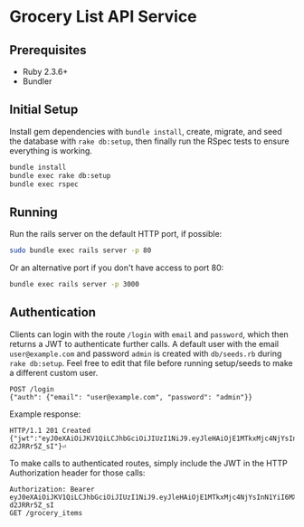 # Grocery List API Service

## Prerequisites
* Ruby 2.3.6+
* Bundler

## Initial Setup
Install gem dependencies with `bundle install`, create, migrate, and seed the
database with `rake db:setup`, then finally run the RSpec tests to ensure
everything is working.

```sh
bundle install
bundle exec rake db:setup
bundle exec rspec
```

## Running
Run the rails server on the default HTTP port, if possible:
```sh
sudo bundle exec rails server -p 80
```

Or an alternative port if you don't have access to port 80:
```sh
bundle exec rails server -p 3000
```

## Authentication
Clients can login with the route `/login` with `email` and `password`, which
then returns a JWT to authenticate further calls. A default user with the email
`user@example.com` and password `admin` is created with `db/seeds.rb` during
`rake db:setup`. Feel free to edit that file before running setup/seeds to make
a different custom user.

```
POST /login
{"auth": {"email": "user@example.com", "password": "admin"}}
```

Example response:
```
HTTP/1.1 201 Created
{"jwt":"eyJ0eXAiOiJKV1QiLCJhbGciOiJIUzI1NiJ9.eyJleHAiOjE1MTkxMjc4NjYsInN1YiI6MX0.1nGQApW4tKGSsQ9OGEoMz5f21W20aDI-d2JRRr5Z_sI"}⏎ 
```

To make calls to authenticated routes, simply include the JWT in the HTTP
Authorization header for those calls:
```
Authorization: Bearer eyJ0eXAiOiJKV1QiLCJhbGciOiJIUzI1NiJ9.eyJleHAiOjE1MTkxMjc4NjYsInN1YiI6MX0.1nGQApW4tKGSsQ9OGEoMz5f21W20aDI-d2JRRr5Z_sI
GET /grocery_items
```

